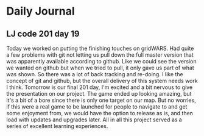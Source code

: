 # Daily Journal

## LJ code 201 day 19

Today we worked on putting the finishing touches on gridWARS.  Had quite a few problems with git not letting us pull down the full master version that was apparently available according to github.  Like we could see the version we wanted on github but when we tried to pull, it only gave us part of what was shown.  So there was a lot of back tracking and re-doing.  I like the concept of git and github, but the overall delivery of this system needs work I think.  Tomorrow is our final 201 day, I'm excited and a bit nervous to give the presentation on our project.  The game ended up looking amazing, but it's a bit of a bore since there is only one target on our map.  But no worries, if this were a real game to be launched for people to navigate to and get some enjoyment from, we would have the option to release as is, and then load with updates and upgrades later.  All in all this project served as a series of excellent learning experiences.
